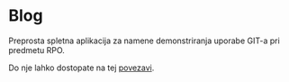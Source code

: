 # Blog

Preprosta spletna aplikacija za namene demonstriranja uporabe GIT-a pri predmetu RPO.

Do nje lahko dostopate na tej [povezavi](https://github.com/matico3/blog/).
